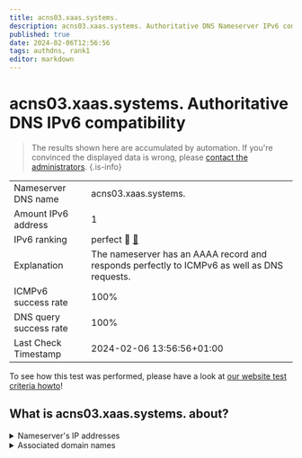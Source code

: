 ```yaml
---
title: acns03.xaas.systems.
description: acns03.xaas.systems. Authoritative DNS Nameserver IPv6 compatibility
published: true
date: 2024-02-06T12:56:56
tags: authdns, rank1
editor: markdown
---
```


# acns03.xaas.systems. Authoritative DNS IPv6 compatibility

> The results shown here are accumulated by automation. If you're convinced the displayed data is wrong, please [contact the administrators](/howto/chat). 
{.is-info}




|   |   |
| - | - |
| Nameserver DNS name | acns03.xaas.systems.
| Amount IPv6 address | 1
| IPv6 ranking | perfect :1st_place_medal: [🔗](/howto/ranking) |
| Explanation | The nameserver has an AAAA record and responds perfectly to ICMPv6 as well as DNS requests. |
| ICMPv6 success rate | 100%|
| DNS query success rate | 100% |
| Last Check Timestamp | 2024-02-06 13:56:56+01:00 |

To see how this test was performed, please have a look at [our website test criteria howto](/howto/testcriteria/authdns)!


## What is acns03.xaas.systems. about?




<details>
<summary>Nameserver's IP addresses</summary>

2605:380:aa1::1

</details>



<details>
<summary>Associated domain names</summary>

www.netcup.de

</details>
